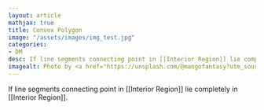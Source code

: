 ```yaml
---
layout: article
mathjax: true
title: Convex Polygon
image: "/assets/images/img_test.jpg"
categories:
- DM
desc: If line segments connecting point in [[Interior Region]] lie completely in [[Interior Region]]. 
imagealt: Photo by <a href="https://unsplash.com/@mangofantasy?utm_source=unsplash&utm_medium=referral&utm_content=creditCopyText">Tim Johnson</a> on <a href="https://unsplash.com/s/photos/logic?utm_source=unsplash&utm_medium=referral&utm_content=creditCopyText">Unsplash</a>
---
```

If line segments connecting point in [[Interior Region]] lie completely in [[Interior Region]].